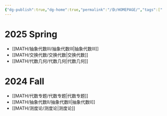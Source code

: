 ```yaml
---
{"dg-publish":true,"dg-home":true,"permalink":"/杂/HOMEPAGE/","tags":["gardenEntry"],"dgPassFrontmatter":true}
---
```



# 2025 Spring

- [[MATH/抽象代数III/抽象代数III\|抽象代数III]]
- [[MATH/交换代数/交换代数\|交换代数]]
- [[MATH/代数几何/代数几何\|代数几何]]


# 2024 Fall

- [[MATH/代数专题/代数专题\|代数专题]]
- [[MATH/抽象代数II/抽象代数II\|抽象代数II]]
- [[MATH/测度论/测度论\|测度论]]
